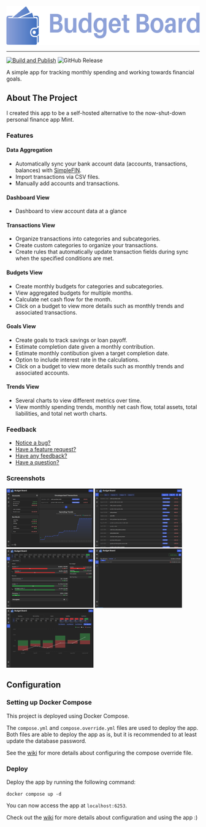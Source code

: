 <div align="center" width="100%">
  <img src="img/logo.svg" alt="Budget Board" height="100" />
</div>

---

[![Build and Publish](https://github.com/teelur/budget-board/actions/workflows/docker-image-ci-build.yml/badge.svg)](https://github.com/teelur/budget-board/actions/workflows/docker-image-ci-build.yml)
![GitHub Release](https://img.shields.io/github/v/release/teelur/budget-board)

A simple app for tracking monthly spending and working towards financial goals.

## About The Project

I created this app to be a self-hosted alternative to the now-shut-down personal finance app Mint.

### Features

#### Data Aggregation

- Automatically sync your bank account data (accounts, transactions, balances) with [SimpleFIN](https://www.simplefin.org/).
- Import transactions via CSV files.
- Manually add accounts and transactions.

#### Dashboard View

- Dashboard to view account data at a glance

#### Transactions View

- Organize transactions into categories and subcategories.
- Create custom categories to organize your transactions.
- Create rules that automatically update transaction fields during sync when the specified conditions are met.

#### Budgets View

- Create monthly budgets for categories and subcategories.
- View aggregated budgets for multiple months.
- Calculate net cash flow for the month.
- Click on a budget to view more details such as monthly trends and associated transactions.

#### Goals View

- Create goals to track savings or loan payoff.
- Estimate completion date given a monthly contribution.
- Estimate monthly contibution given a target completion date.
- Option to include interest rate in the calculations.
- Click on a budget to view more details such as monthly trends and associated accounts.

#### Trends View

- Several charts to view different metrics over time.
- View monthly spending trends, monthly net cash flow, total assets, total liabilities, and total net worth charts.

### Feedback

- [Notice a bug?](https://github.com/teelur/budget-board/issues/new/choose)
- [Have a feature request?](https://github.com/teelur/budget-board/discussions/categories/feature-requests)
- [Have any feedback?](https://github.com/teelur/budget-board/discussions/categories/feedback)
- [Have a question?](https://github.com/teelur/budget-board/discussions/categories/q-a)

### Screenshots

<img width="45%" alt="dash" src="img/budget-board-dashboard.png" />
<img width="45%" alt="dash" src="img/budget-board-transactions.png" />
<img width="45%" alt="dash" src="img/budget-board-budgets.png" />
<img width="45%" alt="dash" src="img/budget-board-goals.png" />
<img width="45%" alt="dash" src="img/budget-board-charts.png" />

## Configuration

### Setting up Docker Compose

This project is deployed using Docker Compose.

The `compose.yml` and `compose.override.yml` files are used to deploy the app.
Both files are able to deploy the app as is, but it is recommended to at least update the database password.

See the [wiki](https://github.com/teelur/budget-board/wiki/Deploying-via-Docker-Compose) for more details about configuring the compose override file.

### Deploy

Deploy the app by running the following command:

```
docker compose up -d
```

You can now access the app at `localhost:6253`.

Check out the [wiki](https://github.com/teelur/budget-board/wiki) for more details about configuration and using the app :)
